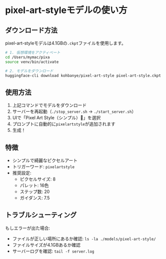 # pixel-art-styleモデルの使い方

## ダウンロード方法

pixel-art-styleモデルは4.1GBの`.ckpt`ファイルを使用します。

```bash
# 1. 仮想環境をアクティベート
cd /Users/mymac/pixa
source venv/bin/activate

# 2. モデルをダウンロード
huggingface-cli download kohbanye/pixel-art-style pixel-art-style.ckpt --local-dir ./models/pixel-art-style
```

## 使用方法

1. 上記コマンドでモデルをダウンロード
2. サーバーを再起動（`./stop_server.sh` → `./start_server.sh`）
3. UIで「Pixel Art Style（シンプル）🎨」を選択
4. プロンプトに自動的に`pixelartstyle`が追加されます
5. 生成！

## 特徴

- シンプルで綺麗なピクセルアート
- トリガーワード: `pixelartstyle`
- 推奨設定:
  - ピクセルサイズ: 8
  - パレット: 16色
  - ステップ数: 20
  - ガイダンス: 7.5

## トラブルシューティング

もしエラーが出た場合:
- ファイルが正しい場所にあるか確認: `ls -la ./models/pixel-art-style/`
- ファイルサイズが4.1GBあるか確認
- サーバーログを確認: `tail -f server.log`

